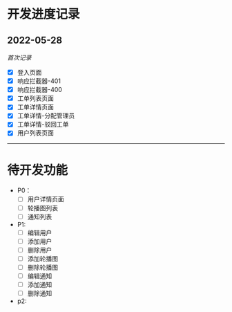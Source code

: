 # 开发进度记录

## 2022-05-28

_首次记录_

- [x] 登入页面
- [x] 响应拦截器-401
- [x] 响应拦截器-400
- [x] 工单列表页面
- [x] 工单详情页面
- [x] 工单详情-分配管理员
- [x] 工单详情-驳回工单
- [x] 用户列表页面

---

# 待开发功能

- P0：
  - [ ] 用户详情页面
  - [ ] 轮播图列表
  - [ ] 通知列表
- P1:
  - [ ] 编辑用户
  - [ ] 添加用户
  - [ ] 删除用户
  - [ ] 添加轮播图
  - [ ] 删除轮播图
  - [ ] 编辑通知
  - [ ] 添加通知
  - [ ] 删除通知
- p2:
